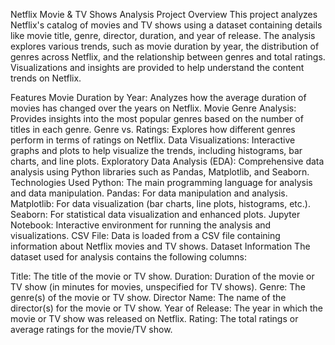 Netflix Movie & TV Shows Analysis
Project Overview
This project analyzes Netflix's catalog of movies and TV shows using a dataset containing details like movie title, genre, director, duration, and year of release. The analysis explores various trends, such as movie duration by year, the distribution of genres across Netflix, and the relationship between genres and total ratings. Visualizations and insights are provided to help understand the content trends on Netflix.

Features
Movie Duration by Year: Analyzes how the average duration of movies has changed over the years on Netflix.
Movie Genre Analysis: Provides insights into the most popular genres based on the number of titles in each genre.
Genre vs. Ratings: Explores how different genres perform in terms of ratings on Netflix.
Data Visualizations: Interactive graphs and plots to help visualize the trends, including histograms, bar charts, and line plots.
Exploratory Data Analysis (EDA): Comprehensive data analysis using Python libraries such as Pandas, Matplotlib, and Seaborn.
Technologies Used
Python: The main programming language for analysis and data manipulation.
Pandas: For data manipulation and analysis.
Matplotlib: For data visualization (bar charts, line plots, histograms, etc.).
Seaborn: For statistical data visualization and enhanced plots.
Jupyter Notebook: Interactive environment for running the analysis and visualizations.
CSV File: Data is loaded from a CSV file containing information about Netflix movies and TV shows.
Dataset Information
The dataset used for analysis contains the following columns:

Title: The title of the movie or TV show.
Duration: Duration of the movie or TV show (in minutes for movies, unspecified for TV shows).
Genre: The genre(s) of the movie or TV show.
Director Name: The name of the director(s) for the movie or TV show.
Year of Release: The year in which the movie or TV show was released on Netflix.
Rating: The total ratings or average ratings for the movie/TV show.
